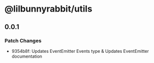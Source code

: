 # @lilbunnyrabbit/utils

## 0.0.1

### Patch Changes

- 9354b8f: Updates EventEmitter Events type & Updates EventEmitter documentation
